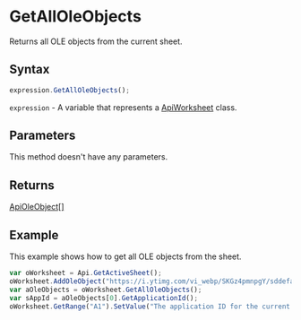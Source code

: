 # GetAllOleObjects

Returns all OLE objects from the current sheet.

## Syntax

```javascript
expression.GetAllOleObjects();
```

`expression` - A variable that represents a [ApiWorksheet](../ApiWorksheet.md) class.

## Parameters

This method doesn't have any parameters.

## Returns

[ApiOleObject[]](../../ApiOleObject/ApiOleObject.md)

## Example

This example shows how to get all OLE objects from the sheet.

```javascript
var oWorksheet = Api.GetActiveSheet();
oWorksheet.AddOleObject("https://i.ytimg.com/vi_webp/SKGz4pmnpgY/sddefault.webp", 130 * 36000, 90 * 36000, "https://youtu.be/SKGz4pmnpgY", "asc.{38E022EA-AD92-45FC-B22B-49DF39746DB4}", 0, 2 * 36000, 4, 3 * 36000);
var aOleObjects = oWorksheet.GetAllOleObjects();
var sAppId = aOleObjects[0].GetApplicationId();
oWorksheet.GetRange("A1").SetValue("The application ID for the current OLE object: " + sAppId);
```
